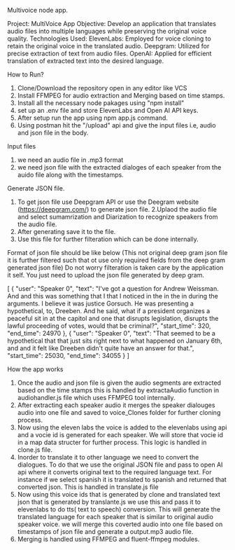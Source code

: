 Multivoice node app.

Project: MultiVoice App
Objective: Develop an application that translates audio files into multiple languages while preserving the original voice quality.
Technologies Used:
ElevenLabs: Employed for voice cloning to retain the original voice in the translated audio.
Deepgram: Utilized for precise extraction of text from audio files.
OpenAI: Applied for efficient translation of extracted text into the desired language.

How to Run?
1. Clone/Download  the repository open in any editor like VCS
2. Install FFMPEG for audio extraction and Merging based on time stamps.
3. Install all the necessary node pakages using "npm install"
4. set up an .env file and store ElevenLabs and Open AI API keys.
5. After setup run the app using npm app.js command.
6. Using postman hit the "/upload" api and give the input files i.e, audio and json file in the body.

Input files
1. we need an audio file in .mp3 format
2. we need json file with the extracted dialoges of each speaker from the auido file along with the timestamps.

Generate JSON file.
1. To get json file use Deepgram API or use the Deegram website (https://deepgram.com/)  to generate json file.
2.Uplaod the audio file and select sumamrization and Diarization to recognize speakers from the audio file.
3. After generating save it to the file.
4. Use this file for further filteration which can be done internally.

Format of json file should be like below (This not original deep gram json file it is further filtered such that ot use only required fields from the deep gram generated json file)
Do not worry filteration is taken care by the application it self. You just need to upload the json file generated by deep gram.  <br>

[
    {
        "user": "Speaker 0",
        "text": "I've got a question for Andrew Weissman. And and this was something that I that I noticed in the in the in during the arguments. I believe it was justice Gorsuch. He was presenting a hypothetical, to, Dreeben. And he said, what if a president organizes a peaceful sit in at the capitol and one that disrupts legislation, disrupts the lawful proceeding of votes, would that be criminal?",
        "start_time": 320,
        "end_time": 24970
    },
    {
        "user": "Speaker 0",
        "text": "That seemed to be a hypothetical that that just sits right next to what happened on January 6th, and and it felt like Dreeben didn't quite have an answer for that.",
        "start_time": 25030,
        "end_time": 34055
    }
]

How the app works
1. Once the audio and json file is given the audio segments are extracted based on the time stamps this is handled by extractaAudio function in audiohandler.js file which uses FFMPEG tool internally.
2. After extracting each speaker audio it merges the speaker dialouges audio into one file and saved to voice_Clones folder for further cloning process.
3. Now using the eleven labs the voice is added to the elevenlabs using api and a vocie id is generated for each speaker. We will store that vocie id in a map data structer for further process. This logic is handled in clone.js file.
4. Inorder to translate it to other language we need to convert the dialogues. To do that we use the original JSON file and pass to open AI api where it converts original text to the required language text. For instance if we select spanish it is translated to  spanish and returned that converted json. This is handled in translate.js file
5. Now using this voice ids that is generated by clone and translated text json that is generated by translante.js  we use this and pass it to elevenlabs to do  tts( text to speech) conversion. This will generate the translated language for each speaker that is similar to original audio speaker voice. we will merge this coverted audio into one file based on timestamps of json file and generate a output.mp3 audio file.
6. Merging is handled using FFMPEG and fluent-ffmpeg modules.

